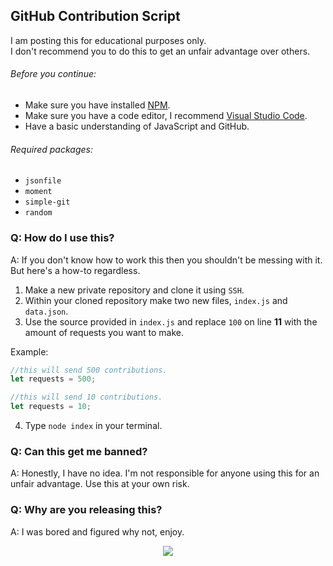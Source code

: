## GitHub Contribution Script

I am posting this for educational purposes only.  
I don't recommend you to do this to get an unfair advantage over others.

###### Before you continue:
- Make sure you have installed [NPM](https://www.npmjs.com/get-npm).
- Make sure you have a code editor, I recommend [Visual Studio Code](https://code.visualstudio.com/).
- Have a basic understanding of JavaScript and GitHub.

###### Required packages:
- `jsonfile`
- `moment`
- `simple-git`
- `random`

### Q: How do I use this?
A: If you don't know how to work this then you shouldn't be messing with it. But here's a how-to regardless.
1. Make a new private repository and clone it using `SSH`.
2. Within your cloned repository make two new files, `index.js` and `data.json`.
3. Use the source provided in `index.js` and replace `100` on line **11** with the amount of requests you want to make.

Example:
```js
//this will send 500 contributions.
let requests = 500;

//this will send 10 contributions.
let requests = 10;
```

4. Type `node index` in your terminal.

### Q: Can this get me banned?
A: Honestly, I have no idea. I'm not responsible for anyone using this for an unfair advantage. Use this at your own risk.

### Q: Why are you releasing this?
A: I was bored and figured why not, enjoy.

<p align="center">
  <a href="https://discord.gg/VKJeg6nvSH">
  <img src="https://i.imgur.com/HWF3UoH.png"/>
  </a>
</p>
